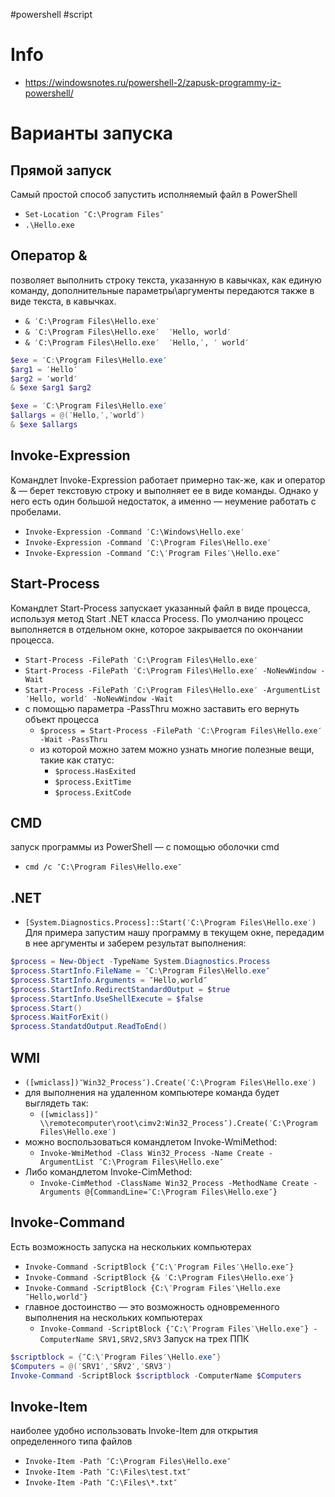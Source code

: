 #powershell #script
# Info
- https://windowsnotes.ru/powershell-2/zapusk-programmy-iz-powershell/

# Варианты запуска
## Прямой запуск
Самый простой способ запустить исполняемый файл в PowerShell
- `Set-Location ″C:\Program Files″`
- `.\Hello.exe`

## Оператор &
позволяет выполнить строку текста, указанную в кавычках, как единую команду, дополнительные параметры\аргументы передаются также в виде текста, в кавычках.
- `& ′C:\Program Files\Hello.exe′`
- `& ′C:\Program Files\Hello.exe′  ′Hello, world′`
- `& ′C:\Program Files\Hello.exe′  ′Hello,′, ′ world′`
```powershell
$exe = ′C:\Program Files\Hello.exe′
$arg1 = ′Hello′
$arg2 = ′world′
& $exe $arg1 $arg2
```
```powershell
$exe = ′C:\Program Files\Hello.exe′
$allargs = @(′Hello,′,′world′)
& $exe $allargs
```

## Invoke-Expression
Командлет Invoke-Expression работает примерно так-же, как и оператор & — берет текстовую строку и выполняет ее в виде команды. Однако у него есть один большой недостаток, а именно — неумение работать с пробелами.
- `Invoke-Expression -Command ′C:\Windows\Hello.exe′`
- `Invoke-Expression -Command ′C:\Program Files\Hello.exe′`
- `Invoke-Expression -Command ″C:\′Program Files′\Hello.exe″`

## Start-Process
Командлет Start-Process запускает указанный файл в виде процесса, используя метод Start .NET класса Process.
По умолчанию процесс выполняется в отдельном окне, которое закрывается по окончании процесса.
- `Start-Process -FilePath ′C:\Program Files\Hello.exe′`
- `Start-Process -FilePath ′C:\Program Files\Hello.exe′ -NoNewWindow -Wait`
- `Start-Process -FilePath ′C:\Program Files\Hello.exe′ -ArgumentList ′Hello, world′ -NoNewWindow -Wait`
- с помощью параметра -PassThru можно заставить его вернуть объект процесса
	- `$process = Start-Process -FilePath ′C:\Program Files\Hello.exe′ -Wait -PassThru`
	- из которой можно затем можно узнать многие полезные вещи, такие как статус:
		- `$process.HasExited`
		- `$process.ExitTime`
		- `$process.ExitCode`

## CMD
запуск программы из PowerShell — с помощью оболочки cmd
- `cmd /c ″C:\Program Files\Hello.exe″`

## .NET
- `[System.Diagnostics.Process]::Start(′C:\Program Files\Hello.exe′)`
Для примера запустим нашу программу в текущем окне, передадим в нее аргументы и заберем результат выполнения:
```powershell
$process = New-Object -TypeName System.Diagnostics.Process
$process.StartInfo.FileName = ″C:\Program Files\Hello.exe″
$process.StartInfo.Arguments = ″Hello,world″
$process.StartInfo.RedirectStandardOutput = $true
$process.StartInfo.UseShellExecute = $false
$process.Start()
$process.WaitForExit()
$process.StandatdOutput.ReadToEnd()
```

## WMI
- `([wmiclass])″Win32_Process″).Create(′C:\Program Files\Hello.exe′)`
- для выполнения на удаленном компьютере команда будет выглядеть так:
	- `([wmiclass])″\\remotecomputer\root\cimv2:Win32_Process″).Create(′C:\Program Files\Hello.exe′)`
- можно воспользоваться командлетом Invoke-WmiMethod:
	- `Invoke-WmiMethod -Class Win32_Process -Name Create -ArgumentList ″C:\Program Files\Hello.exe″`
- Либо командлетом Invoke-CimMethod:
	- `Invoke-CimMethod -ClassName Win32_Process -MethodName Create -Arguments @{CommandLine=″C:\Program Files\Hello.exe″}`

## Invoke-Command
Есть возможность запуска на нескольких компьютерах
- `Invoke-Command -ScriptBlock {″C:\′Program Files′\Hello.exe″}`
- `Invoke-Command -ScriptBlock {& ′C:\Program Files\Hello.exe′}`
- `Invoke-Command -ScriptBlock {C:\′Program Files′\Hello.exe ″Hello,world″}`
- главное достоинство — это возможность одновременного выполнения на нескольких компьютерах
	- `Invoke-Command -ScriptBlock {″C:\′Program Files′\Hello.exe″} -ComputerName SRV1,SRV2,SRV3`
Запуск на трех ППК
```powershell
$scriptblock = {″C:\′Program Files′\Hello.exe″}
$Computers = @(′SRV1′,′SRV2′,′SRV3′)
Invoke-Command -ScriptBlock $scriptblock -ComputerName $Computers
```

## Invoke-Item
наиболее удобно использовать Invoke-Item для открытия определенного типа файлов
- `Invoke-Item -Path ″C:\Program Files\Hello.exe″`
- `Invoke-Item -Path ″C:\Files\test.txt″`
- `Invoke-Item -Path ″C:\Files\*.txt″`